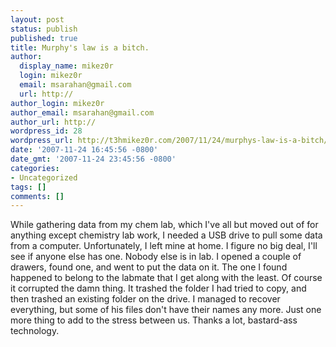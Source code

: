 ```yaml
---
layout: post
status: publish
published: true
title: Murphy's law is a bitch.
author:
  display_name: mikez0r
  login: mikez0r
  email: msarahan@gmail.com
  url: http://
author_login: mikez0r
author_email: msarahan@gmail.com
author_url: http://
wordpress_id: 28
wordpress_url: http://t3hmikez0r.com/2007/11/24/murphys-law-is-a-bitch/
date: '2007-11-24 16:45:56 -0800'
date_gmt: '2007-11-24 23:45:56 -0800'
categories:
- Uncategorized
tags: []
comments: []
---
```

<p>While gathering data from my chem lab, which I've all but moved out of for anything except chemistry lab work, I needed a USB drive to pull some data from a computer. Unfortunately, I left mine at home. I figure no big deal, I'll see if anyone else has one. Nobody else is in lab. I opened a couple of drawers, found one, and went to put the data on it. The one I found happened to belong to the labmate that I get along with the least. Of course it corrupted the damn thing. It trashed the folder I had tried to copy, and then trashed an existing folder on the drive. I managed to recover everything, but some of his files don't have their names any more. Just one more thing to add to the stress between us. Thanks a lot, bastard-ass technology.</p>
